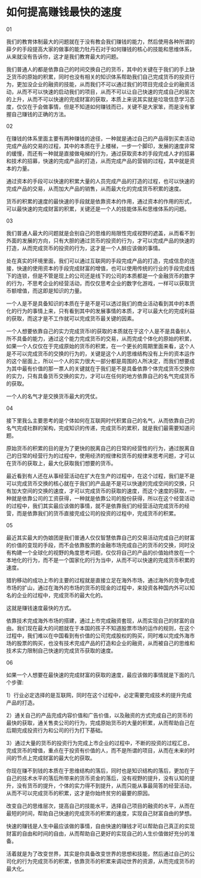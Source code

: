 # 如何提高赚钱最快的速度

01

我们的教育体制最大的问题就在于没有教会我们赚钱的能力，然后使用各种所谓的薛夕的手段提高大家的做事的能力牡丹石对于如何赚钱的核心的技能和思维体系，从来就没有告诉你，这才是我们教育最大的问题。

我们普通人的都是依靠自己的时间交换自己的货币，其中的关键在于我们的手上缺乏货币的原始的积累，同时也没有相关的知识体系帮助我们自己完成货币的投资行为，更加没企业的融资的技能，从而我们不可以通过我们的项目完成企业的融资活动，从而不可以快速的启动我们的项目，从而不可以让自己快速的完成自己的层次的上升，从而不可以快速的完成财富的获取，本质上来说其实就是垃圾信息学习态度，仅仅在于会做事情，但是不知道如何赚钱而已，关键不是大家笨，而是没有掌握自己赚钱的正确的方法。

02

在赚钱的体系里面主要有两种赚钱的途径，一种就是通过自己的产品得到买卖活动完成产品的交易的过程，其中的本质在于上楼梯，一步一个脚印，发展的速度非常的缓慢，而还有一种就是直接做电梯的行为，通过获取资本的手段完成人才的招募和技术的招募，快速的完成产品的打造，从而完成产品的营销的过程，其中就是资本的力量。

通过资本的手段可以快速的积累大量的人员完成产品的打造的过程，也可以快速的完成产品的交易，从而加大产品的销售，从而最大化的完成货币积累的速度。

货币的积累的速度的最快速的手段就是依靠资本的作用，通过资本的作用的形式，可以最快速的完成财富的积累，关键还是一个人的技能体系和思维体系的问题。

03

我们普通人最大的问题就是会别自己的思维的局限性完成视野的遮盖，从而看不到外面的发展的方向，只有大胆的通过货币的投资的行为，才可以完成产品的快速的打造，从而完成货币的投资的行为，这才是一个人醉应该做的事情。

处在真实的环境里面，我们可以通过互联网的手段完成产品的打造，完成信息的连接，快速的使用资本的手段完成财富的增值，也可以使用传统的行业的手段完成线下的连锁，但是不管是现上的公司还是线下的公司的本质都是一个金融货币的数字的行为，不思考企业的经营活动，而仅仅思考企业的数字化游戏，一样可以获取货币额增值，而这即是知识的力量。

一个人是不是具备知识的本质在于是不是可以透过我们的商业活动看到其中的本质化的行为的事情上来，只有看到其中的发展事情的本质，才可以最大化的完成利益的获取，而这才是不工作就可以完成货币最关键的因素。

一个人想要依靠自己的实力完成货币I的获取的本质就在于这个人是不是具备别人所不具备的能力，通过这个能力完成货币的交易，从而完成个体化的原始的积累，如果一个人仅仅在于完成原始的货币的积累，在一个更长的周期里面来看，这个人是不可以完成货币的交换的行为的，关键是这个人的思维结构没有上升的资本运作的这个层面上，所以一个人的实力很大一部分都是周围的人所决定，而我们想要成为其中最有价值的那一票人的关键就在于我们是不是具备依靠个体完成货币交换你的实力，只有具备货币交换的实力，才可以在任何的地方依靠自己的名气完成货币的获取。

一个人的名气才是交换货币最大的凭仗。

04

接下里我么主要思考的是个体如何在互联网时代积累自己的名气，从而依靠自己的名气完成社群的架构，完成知识的传递，完成货币的累积，就是我们最需要知道问题。

原始货币的积累的目的是为了更快的脱离自己的日常的经营性的行为，通过脱离自己的日常的经营行为的过程中，使用经济的规律和货币的规律来思考问题，才可以在货币的获取上，最大化获取我们想要的货币。

最近看到有人还在从事经营活动在扩大在生产的过程中，在这个过程，我们是不是可以完成货币交换的核心就在于我们的产品是不是可以快速的完成空间的交换，只有加大空间的交换的速度，才可以完成货币的获取的速度，而这个速度的获取，一种就是依靠公司的工资获得，一种就是依靠公司的股份获得，所以在这个经营活动的过程中，我们其实最应该做的事情，就不是依靠我们的经营活动完成货币的经营，而是依靠我们的货币直接完成公司的投资的过程中，完成货币的积累。

05

最近其实最大的伪娘团是我们普通人仅仅智慧依靠自己的交易活动完成自己的财富的价值的变现的手段，而不会依靠股票的金融市场完成自己的货币的交换，同时没有构建一个全球化的视野的角度思考问题，仅仅将自己的产品的价值始终放在一个本地化的行为，而不是一个国家化的行为当中，从而不可以快速的完成货币积累的速度。

猎豹移动的成功上市的主要的过程就是直接立足在海外市场，通过海外的竞争完成市场的扩山，通过在海外的市场的货币的现金的过程中，来投资各种国内外可以知名的企业的过程中，完成货币的最大化的。

这就是赚钱速度最快的方式。

依靠技术完成海外市场的搭建，通过上市完成融资套现，从而实现自己的财富的自由。我们现在最大的问题就在于本国的孩子不知道股票市场的运作的规则，在这个过程中，我们难以在中国看到有价值的公司完成股权的购买，同时难以完成外海市场的股票的购买，也没有技术完成产品的打造和企业的融资，从而被自己的思维和技术实力限制自己快速的完成货币获取的速度。

06

如果一个人想要在最快速的完成财富的获取的速度，最应该做的事情就是下面的几个步骤:

1）行业必定选择的是互联网，同时在这个过程中，必定需要完成技术的提升完成产品的打造。

2）通关自己的产品完成内容价值和广告价值，以及融资的方式完成自己的货币的最快的获取，通关售卖公司的行为，完成原始货币的大量的积累，从而帮助自己在后期完成投资行为和公司的行为打下基础。

3）通过大量的货币的投资行为完成上市企业的过程中，不断的投资的过程汇总，完成货币的增值，重点在于投资有价值的人，而不是所谓的项目，从而在未来的时间的节点上完成财富的最大化的获取。

你现在赚不到钱的本质在于思维结构的落后，同时也是知识结构的落后，更加在于自己的技术水平的落后所带来的货币资金的落后，没有视野的提升，没有认知的提升，没有货币的提升，个体的实力得不到提升，从而只能从事最简答的经营活动，从而不可以完成货币的积累，这才是你始终贫穷的最要的原因。

改变自己的思维层次，提高自己的技能水平，选择自己项目的融资的水平，从而在最短的时间，帮助自己快速的完成货币的积累的速度，实现自己财富自由的梦想。

快速的赚钱是人生中最应该做的事情，自由快速的赚钱才可以帮助自己真正的实现财富的自由和时间的自由，从而帮助自己更好的实现自己的人生价值做好充分的准备。

活着就是为了改变世界，其实是你具备改变世界的思想和技能，然后通过自己的公司化的行为完成货币的积累，依靠货币的积累来调动世界的资源，从而完成货币的最大化。
